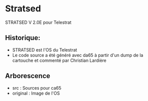 # Stratsed
STRATSED V 2.0E pour Telestrat

## Historique:
- STRATSED est l'OS du Telestrat
- Le code source a été généré avec da65 à partir d'un dump de la cartouche et commenté par Christian Lardière

## Arborescence
- src : Sources pour ca65
- original : Image de l'OS

